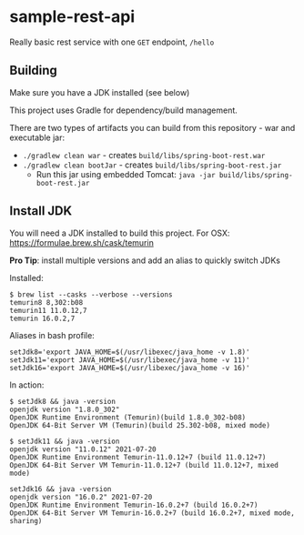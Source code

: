# sample-rest-api
Really basic rest service with one `GET` endpoint, `/hello`

## Building
Make sure you have a JDK installed (see below)

This project uses Gradle for dependency/build management.

There are two types of artifacts you can build from this repository - war and executable jar:
* `./gradlew clean war` - creates `build/libs/spring-boot-rest.war`
* `./gradlew clean bootJar` - creates `build/libs/spring-boot-rest.jar` 
    * Run this jar using embedded Tomcat: `java -jar build/libs/spring-boot-rest.jar ` 
  
## Install JDK
You will need a JDK installed to build this project.  For OSX: https://formulae.brew.sh/cask/temurin

**Pro Tip**:  install multiple versions and add an alias to quickly switch JDKs

Installed:
```
$ brew list --casks --verbose --versions      
temurin8 8,302:b08
temurin11 11.0.12,7
temurin 16.0.2,7
```

Aliases in bash profile:
```
setJdk8='export JAVA_HOME=$(/usr/libexec/java_home -v 1.8)'
setJdk11='export JAVA_HOME=$(/usr/libexec/java_home -v 11)'
setJdk16='export JAVA_HOME=$(/usr/libexec/java_home -v 16)'
```

In action:
```
$ setJdk8 && java -version 
openjdk version "1.8.0_302"
OpenJDK Runtime Environment (Temurin)(build 1.8.0_302-b08)
OpenJDK 64-Bit Server VM (Temurin)(build 25.302-b08, mixed mode)
```

```
$ setJdk11 && java -version
openjdk version "11.0.12" 2021-07-20
OpenJDK Runtime Environment Temurin-11.0.12+7 (build 11.0.12+7)
OpenJDK 64-Bit Server VM Temurin-11.0.12+7 (build 11.0.12+7, mixed mode)
```

```
setJdk16 && java -version
openjdk version "16.0.2" 2021-07-20
OpenJDK Runtime Environment Temurin-16.0.2+7 (build 16.0.2+7)
OpenJDK 64-Bit Server VM Temurin-16.0.2+7 (build 16.0.2+7, mixed mode, sharing)
```